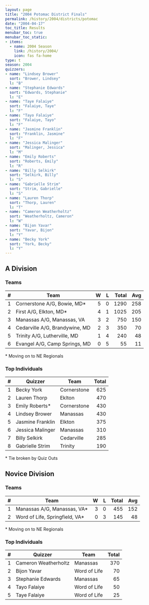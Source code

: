 ```yaml
---
layout: page
title: "2004 Potomac District Finals"
permalink: /history/2004/districts/potomac
date: "2004-04-17"
toc_title: Results
menubar_toc: true
menubar_toc_static:
- items:
  - name: 2004 Season
    link: /history/2004/
    icon: fas fa-home
type: t
season: 2004
quizzers:
- name: "Lindsey Brower"
  sort: "Brower, Lindsey"
  l: "B"
- name: "Stephanie Edwards"
  sort: "Edwards, Stephanie"
  l: "E"
- name: "Taye Falaiye"
  sort: "Falaiye, Taye"
  l: "F"
- name: "Tayo Falaiye"
  sort: "Falaiye, Tayo"
  l: "F"
- name: "Jasmine Franklin"
  sort: "Franklin, Jasmine"
  l: "F"
- name: "Jessica Malinger"
  sort: "Malinger, Jessica"
  l: "M"
- name: "Emily Roberts"
  sort: "Roberts, Emily"
  l: "R"
- name: "Billy Selkirk"
  sort: "Selkirk, Billy"
  l: "S"
- name: "Gabrielle Strim"
  sort: "Strim, Gabrielle"
  l: "S"
- name: "Lauren Thorp"
  sort: "Thorp, Lauren"
  l: "T"
- name: "Cameron Weatherholtz"
  sort: "Weatherholtz, Cameron"
  l: "W"
- name: "Bijon Yavar"
  sort: "Yavar, Bijon"
  l: "Y"
- name: "Becky York"
  sort: "York, Becky"
  l: "Y"
---
```


## A Division

### Teams

|    # | Team                           |    W |    L | Total |  Avg |
| ---: | ------------------------------ | ---: | ---: | ----: | ---: |
|    1 | Cornerstone A/G, Bowie, MD*    |    5 |    0 |  1290 |  258 |
|    2 | First A/G, Elkton, MD*         |    4 |    1 |  1025 |  205 |
|    3 | Manassas A/G, Manassas, VA     |    3 |    2 |   750 |  150 |
|    4 | Cedarville A/G, Brandywine, MD |    2 |    3 |   350 |   70 |
|    5 | Trinity A/G, Lutherville, MD   |    1 |    4 |   240 |   48 |
|    6 | Evangel A/G, Camp Springs, MD  |    0 |    5 |    55 |   11 |

\* Moving on to NE Regionals

### Top Individuals

|    # | Quizzer          | Team        | Total |
| ---: | ---------------- | ----------- | ----: |
|    1 | Becky York       | Cornerstone |   625 |
|    2 | Lauren Thorp     | Eklton      |   470 |
|    3 | Emily Roberts*   | Cornerstone |   430 |
|    4 | Lindsey Brower   | Manassas    |   430 |
|    5 | Jasmine Franklin | Elkton      |   375 |
|    6 | Jessica Malinger | Manassas    |   310 |
|    7 | Billy Selkirk    | Cedarville  |   285 |
|    8 | Gabrielle Strim  | Trinity     |   190 |

\* Tie broken by Quiz Outs

## Novice Division

### Teams

|    # | Team                           |    W |    L | Total |  Avg |
| ---: | ------------------------------ | ---: | ---: | ----: | ---: |
|    1 | Manassas A/G, Manassas, VA*    |    3 |    0 |   455 |  152 |
|    2 | Word of Life, Springfield, VA* |    0 |    3 |   145 |   48 |

\* Moving on to NE Regionals

### Top Individuals

|    # | Quizzer              | Team         | Total |
| ---: | -------------------- | ------------ | ----: |
|    1 | Cameron Weatherholtz | Manassas     |   370 |
|    2 | Bijon Yavar          | Word of Life |    70 |
|    3 | Stephanie Edwards    | Manassas     |    65 |
|    4 | Tayo Falaiye         | Word of Life |    50 |
|    5 | Taye Falaiye         | Word of Life |    25 |